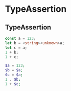 TypeAssertion
======

## TypeAssertion

```ts
const a = 123;
let b = <string><unknown>a;
let c = a;
1 + b;
1 + c;
```

```php
$a = 123;
$b = $a;
$c = $a;
1 . $b;
1 + $c;
```